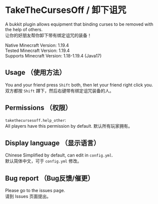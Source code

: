 # TakeTheCursesOff / 卸下诅咒
A bukkit plugin allows equipment that binding curses to be removed with the help of others.  
让你的好朋友帮你卸下带有绑定诅咒的装备！

Native Minecraft Version: 1.19.4  
Tested Minecraft Version: 1.19.4  
Supports Minecraft Version: 1.18-1.19.4 (Java17)  

## Usage （使用方法）
You and your friend press `Shift` both, then let your friend right click you.  
双方都按 `Shift` 蹲下，然后右键带有绑定诅咒装备的人。

## Permissions （权限）
`takethecursesoff.help_other`:  
All players have this permission by default.
默认所有玩家拥有。

## Display language （显示语言）
Chinese Simplified by default, can edit in `config.yml`.  
默认简体中文，可于 `config.yml` 修改。

## Bug report （Bug反馈/催更）
Please go to the issues page.  
请到 Issues 页面提出。
